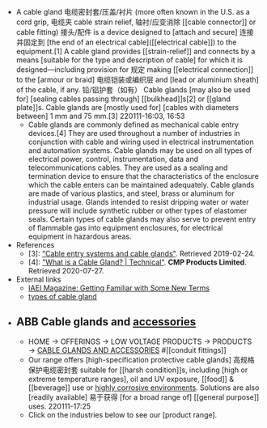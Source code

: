 - A cable gland 电缆密封套/压盖/衬片 (more often known in the U.S. as a cord grip, 电缆夹 cable strain relief, 轴衬/应变消除 [[cable connector]] or cable fitting) 接头/配件 is a device designed to [attach and secure] 连接并固定到 [the end of an electrical cable]([[electrical cable]]) to the equipment.[1] A cable gland provides [[strain-relief]] and connects by a means [suitable for the type and description of cable] for which it is designed—including provision for 规定 making [[electrical connection]] to the [armour or braid] 电缆铠装或编织层 and [lead or aluminium sheath] of the cable, if any. 铅/铝护套（如有） Cable glands [may also be used for] [sealing cables passing through] [[bulkhead]]s[2] or [[gland plate]]s. Cable glands are [mostly used for] [cables with diameters between] 1 mm and 75 mm.[3]
220111-16:03, 16:53
    - Cable glands are commonly defined as mechanical cable entry devices.[4] They are used throughout a number of industries in conjunction with cable and wiring used in electrical instrumentation and automation systems. Cable glands may be used on all types of electrical power, control, instrumentation, data and telecommunications cables. They are used as a sealing and termination device to ensure that the characteristics of the enclosure which the cable enters can be maintained adequately. Cable glands are made of various plastics, and steel, brass or aluminum for industrial usage. Glands intended to resist dripping water or water pressure will include synthetic rubber or other types of elastomer seals. Certain types of cable glands may also serve to prevent entry of flammable gas into equipment enclosures, for electrical equipment in hazardous areas.
- References
    - [3]: ["Cable entry systems and cable glands"](https://www.icotek.com/en/). Retrieved 2019-02-24.
    - [4]: ["What is a Cable Gland? | Technical"](https://www.cmp-products.com/cable-glands/technical/cable-glands/). __CMP Products Limited__. Retrieved 2020-07-27.
- External links
    - [IAEI Magazine: Getting Familiar with Some New Terms](http://iaeimagazine.org/magazine/2007/01/16/section-18-getting-familiar-with-some-new-terms/)
    - [types of cable gland](http://jjmetal.in/cable-gland-its-different-types/Different)
- ## ABB Cable glands and [accessories]([[accessory]])
    - HOME → OFFERINGS → LOW VOLTAGE PRODUCTS → PRODUCTS → [CABLE GLANDS AND ACCESSORIES](https://new.abb.com/low-voltage/products/conduit-fittings/cable-glands-and-accessories) #[[conduit fittings]]
    - Our range offers [high-specification protective cable glands] 高规格保护电缆密封套 suitable for [[harsh condition]]s, including [high or extreme temperature ranges], oil and UV exposure, [[food]] & [[beverage]] use or [highly corrosive environments](((eXoOrJSfI))). Solutions are also [readily available] 易于获得 [for a broad range of] [[general purpose]] uses.
220111-17:25
    - Click on the industries below to see our [product range].
